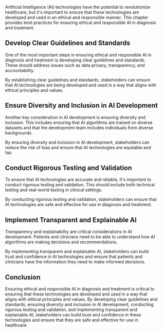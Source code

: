 
Artificial Intelligence (AI) technologies have the potential to revolutionize healthcare, but it's important to ensure that these technologies are developed and used in an ethical and responsible manner. This chapter provides best practices for ensuring ethical and responsible AI in diagnosis and treatment.

Develop Clear Guidelines and Standards
--------------------------------------

One of the most important steps in ensuring ethical and responsible AI in diagnosis and treatment is developing clear guidelines and standards. These should address issues such as data privacy, transparency, and accountability.

By establishing clear guidelines and standards, stakeholders can ensure that AI technologies are being developed and used in a way that aligns with ethical principles and values.

Ensure Diversity and Inclusion in AI Development
------------------------------------------------

Another key consideration in AI development is ensuring diversity and inclusion. This includes ensuring that AI algorithms are trained on diverse datasets and that the development team includes individuals from diverse backgrounds.

By ensuring diversity and inclusion in AI development, stakeholders can reduce the risk of bias and ensure that AI technologies are equitable and fair.

Conduct Rigorous Testing and Validation
---------------------------------------

To ensure that AI technologies are accurate and reliable, it's important to conduct rigorous testing and validation. This should include both technical testing and real-world testing in clinical settings.

By conducting rigorous testing and validation, stakeholders can ensure that AI technologies are safe and effective for use in diagnosis and treatment.

Implement Transparent and Explainable AI
----------------------------------------

Transparency and explainability are critical considerations in AI development. Patients and clinicians need to be able to understand how AI algorithms are making decisions and recommendations.

By implementing transparent and explainable AI, stakeholders can build trust and confidence in AI technologies and ensure that patients and clinicians have the information they need to make informed decisions.

Conclusion
----------

Ensuring ethical and responsible AI in diagnosis and treatment is critical to ensuring that these technologies are developed and used in a way that aligns with ethical principles and values. By developing clear guidelines and standards, ensuring diversity and inclusion in AI development, conducting rigorous testing and validation, and implementing transparent and explainable AI, stakeholders can build trust and confidence in these technologies and ensure that they are safe and effective for use in healthcare.
